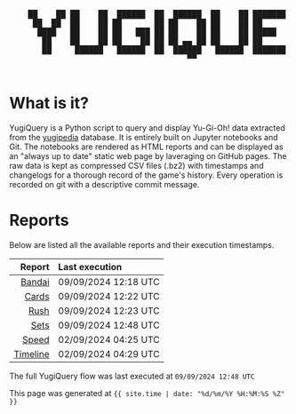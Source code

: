<div align='center'>
    <pre>
    <br>
    ██    ██ ██    ██  ██████  ██  ██████  ██    ██ ███████ ██████  ██    ██ 
     ██  ██  ██    ██ ██       ██ ██    ██ ██    ██ ██      ██   ██  ██  ██  
      ████   ██    ██ ██   ███ ██ ██    ██ ██    ██ █████   ██████    ████   
       ██    ██    ██ ██    ██ ██ ██ ▄▄ ██ ██    ██ ██      ██   ██    ██    
       ██     ██████   ██████  ██  ██████   ██████  ███████ ██   ██    ██    
                                      ▀▀                                     
    </pre>
</div>

# What is it?

YugiQuery is a Python script to query and display Yu-Gi-Oh! data extracted from the [yugipedia](http://yugipedia.com) database. It is entirely built on Jupyter notebooks and Git. The notebooks are rendered as HTML reports and can be displayed as an "always up to date" static web page by laveraging on GitHub pages. The raw data is kept as compressed CSV files (.bz2) with timestamps and changelogs for a thorough record of the game's history. Every operation is recorded on git with a descriptive commit message. 

# Reports

Below are listed all the available reports and their execution timestamps. 

|                    Report | Last execution       |
| -------------------------:|:-------------------- |
| [Bandai](Bandai.html) | 09/09/2024 12:18 UTC |
| [Cards](Cards.html) | 09/09/2024 12:22 UTC |
| [Rush](Rush.html) | 09/09/2024 12:23 UTC |
| [Sets](Sets.html) | 09/09/2024 12:48 UTC |
| [Speed](Speed.html) | 02/09/2024 04:25 UTC |
| [Timeline](Timeline.html) | 02/09/2024 04:29 UTC |


The full YugiQuery flow was last executed at `09/09/2024 12:48 UTC`

This page was generated at `{{ site.time | date: "%d/%m/%Y %H:%M:%S %Z" }}`

